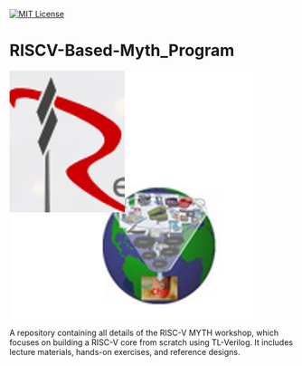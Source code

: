 
[![MIT License](https://img.shields.io/badge/License-MIT-green.svg)](https://choosealicense.com/licenses/mit/)

# RISCV-Based-Myth_Program
![image alt](https://github.com/RitikMehta10/riscv_myth/blob/a10ef9cb8051ea460e55a8938d706214beb7aabe/image.png)

A repository containing all details of the RISC-V MYTH workshop, which focuses on building a RISC-V core from scratch using TL-Verilog. It includes lecture materials, hands-on exercises, and reference designs.
